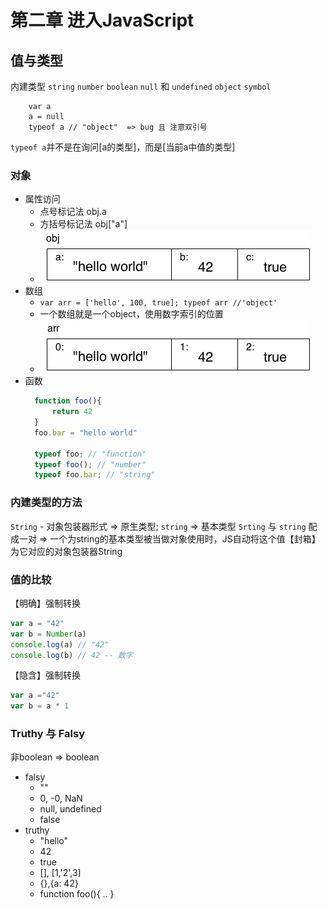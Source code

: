 # 第二章 进入JavaScript
## 值与类型
内建类型
`string`
`number`
`boolean`
`null` 和 `undefined`
`object`
`symbol`

```
    var a
    a = null
    typeof a // "object"  => bug 且 注意双引号
```
`typeof a`并不是在询问[a的类型]，而是[当前a中值的类型]

### 对象
- 属性访问
  - 点号标记法 obj.a
  - 方括号标记法 obj["a"]
  - <img src="fg1 object.png">
- 数组
  - ```var arr = ['hello', 100, true]; typeof arr //'object'```
  - 一个数组就是一个object，使用数字索引的位置
  - <img src="fg2 array.png">
- 函数
  ```javascript
    function foo(){ 
        return 42
    }
    foo.bar = "hello world"

    typeof foo; // "function"
    typeof foo(); // "number"
    typeof foo.bar; // "string"
  ```

### 内建类型的方法
`String` - 对象包装器形式 => 原生类型; 
`string` => 基本类型
`Srting` 与 `string` 配成一对 => 一个为string的基本类型被当做对象使用时，JS自动将这个值【封箱】为它对应的对象包装器String

### 值的比较
【明确】强制转换
```javascript
var a = "42"
var b = Number(a)
console.log(a) // "42"
console.log(b) // 42 -- 数字
```

【隐含】强制转换
```javascript
var a ="42"
var b = a * 1
```

### Truthy 与 Falsy
非boolean => boolean

- falsy
  - ""
  - 0, -0, NaN
  - null, undefined
  - false
- truthy
  - "hello"
  - 42
  - true
  - [], [1,'2',3]
  - {},{a: 42}
  - function foo(){ .. }


